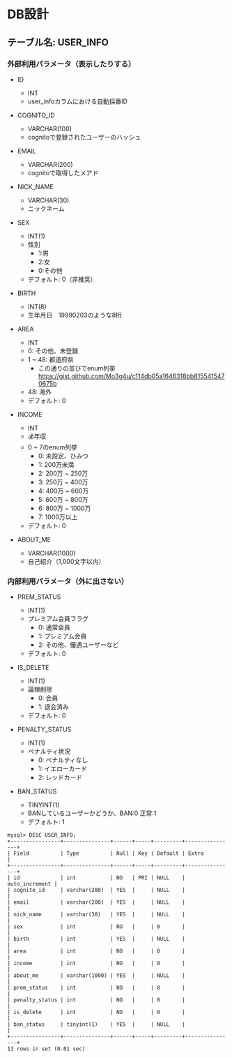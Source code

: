 # DB設計

## テーブル名: USER_INFO
### 外部利用パラメータ（表示したりする）
* ID
  * INT
  * user_infoカラムにおける自動採番ID

* COGNITO_ID
  * VARCHAR(100)
  * cognitoで登録されたユーザーのハッシュ
    
* EMAIL
  * VARCHAR(200)
  * cognitoで取得したメアド
    
* NICK_NAME
  * VARCHAR(30)
  * ニックネーム
  
* SEX
  * INT(1)
  * 性別 
    * 1:男
    * 2:女
    * 0:その他
  * デフォルト: 0（非推奨）
  
* BIRTH
  * INT(8)
  * 生年月日　19990203のような8桁
  
* AREA
  * INT
  * 0: その他、未登録  
  * 1 ~ 48: 都道府県
    * この通りの並びでenum列挙 https://gist.github.com/Mo3g4u/c114db05a1646318bb8155415470675b
  * 48: 海外
  * デフォルト: 0
  
* INCOME
  * INT
  * 💰年収
  * 0 ~ 7のenum列挙
    * 0: 未設定、ひみつ
    * 1: 200万未満
    * 2: 200万 ~ 250万
    * 3: 250万 ~ 400万
    * 4: 400万 ~ 600万
    * 5: 600万 ~ 800万
    * 6: 800万 ~ 1000万
    * 7: 1000万以上
  * デフォルト: 0
  
* ABOUT_ME
  * VARCHAR(1000)
  * 自己紹介（1,000文字以内）
  

### 内部利用パラメータ（外に出さない）

* PREM_STATUS
  * INT(1)
  * プレミアム会員フラグ
    * 0: 通常会員
    * 1: プレミアム会員
    * 2: その他、優遇ユーザーなど
  * デフォルト: 0
  
* IS_DELETE
  * INT(1)
  * 論理削除
    * 0: 会員
    * 1: 退会済み
  * デフォルト: 0
  
* PENALTY_STATUS
  * INT(1)
  * ペナルティ状況
    * 0: ペナルティなし
    * 1: イエローカード
    * 2: レッドカード
  
* BAN_STATUS
  * TINYINT(1)
  * BANしているユーザーかどうか、BAN:0 正常:1
  * デフォルト: 1
  

```
mysql> DESC USER_INFO;
+----------------+---------------+------+-----+---------+----------------+
| Field          | Type          | Null | Key | Default | Extra          |
+----------------+---------------+------+-----+---------+----------------+
| id             | int           | NO   | PRI | NULL    | auto_increment |
| cognito_id     | varchar(200)  | YES  |     | NULL    |                |
| email          | varchar(200)  | YES  |     | NULL    |                |
| nick_name      | varchar(30)   | YES  |     | NULL    |                |
| sex            | int           | NO   |     | 0       |                |
| birth          | int           | YES  |     | NULL    |                |
| area           | int           | NO   |     | 0       |                |
| income         | int           | NO   |     | 0       |                |
| about_me       | varchar(1000) | YES  |     | NULL    |                |
| prem_status    | int           | NO   |     | 0       |                |
| penalty_status | int           | NO   |     | 0       |                |
| is_delete      | int           | NO   |     | 0       |                |
| ban_status     | tinyint(1)    | YES  |     | NULL    |                |
+----------------+---------------+------+-----+---------+----------------+
13 rows in set (0.01 sec)

```